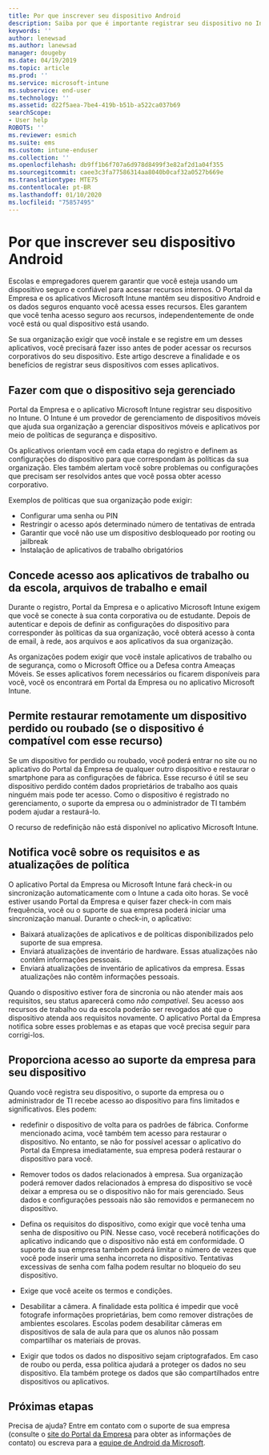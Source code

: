 ```yaml
---
title: Por que inscrever seu dispositivo Android
description: Saiba por que é importante registrar seu dispositivo no Intune
keywords: ''
author: lenewsad
ms.author: lanewsad
manager: dougeby
ms.date: 04/19/2019
ms.topic: article
ms.prod: ''
ms.service: microsoft-intune
ms.subservice: end-user
ms.technology: ''
ms.assetid: d22f5aea-7be4-419b-b51b-a522ca037b69
searchScope:
- User help
ROBOTS: ''
ms.reviewer: esmich
ms.suite: ems
ms.custom: intune-enduser
ms.collection: ''
ms.openlocfilehash: db9ff1b6f707a6d978d8499f3e82af2d1a04f355
ms.sourcegitcommit: caee3c3fa77586314aa8040b0caf32a0527b669e
ms.translationtype: MTE75
ms.contentlocale: pt-BR
ms.lasthandoff: 01/10/2020
ms.locfileid: "75857495"
---
```

# <a name="why-enroll-your-android-device"></a>Por que inscrever seu dispositivo Android  

Escolas e empregadores querem garantir que você esteja usando um dispositivo seguro e confiável para acessar recursos internos. O Portal da Empresa e os aplicativos Microsoft Intune mantêm seu dispositivo Android e os dados seguros enquanto você acessa esses recursos. Eles garantem que você tenha acesso seguro aos recursos, independentemente de onde você está ou qual dispositivo está usando. 

Se sua organização exigir que você instale e se registre em um desses aplicativos, você precisará fazer isso antes de poder acessar os recursos corporativos do seu dispositivo. Este artigo descreve a finalidade e os benefícios de registrar seus dispositivos com esses aplicativos.  

## <a name="gets-your-device-managed"></a>Fazer com que o dispositivo seja gerenciado  
 Portal da Empresa e o aplicativo Microsoft Intune registrar seu dispositivo no Intune.  O Intune é um provedor de gerenciamento de dispositivos móveis que ajuda sua organização a gerenciar dispositivos móveis e aplicativos por meio de políticas de segurança e dispositivo. 

Os aplicativos orientam você em cada etapa do registro e definem as configurações do dispositivo para que correspondam às políticas da sua organização. Eles também alertam você sobre problemas ou configurações que precisam ser resolvidos antes que você possa obter acesso corporativo.  

Exemplos de políticas que sua organização pode exigir:  
* Configurar uma senha ou PIN
* Restringir o acesso após determinado número de tentativas de entrada
* Garantir que você não use um dispositivo desbloqueado por rooting ou jailbreak
* Instalação de aplicativos de trabalho obrigatórios  

## <a name="gives-you-access-to-work-and-school-apps-work-files-and-email"></a>Concede acesso aos aplicativos de trabalho ou da escola, arquivos de trabalho e email  
Durante o registro, Portal da Empresa e o aplicativo Microsoft Intune exigem que você se conecte à sua conta corporativa ou de estudante.  Depois de autenticar e depois de definir as configurações do dispositivo para corresponder às políticas da sua organização, você obterá acesso à conta de email, à rede, aos arquivos e aos aplicativos da sua organização.  

As organizações podem exigir que você instale aplicativos de trabalho ou de segurança, como o Microsoft Office ou a Defesa contra Ameaças Móveis. Se esses aplicativos forem necessários ou ficarem disponíveis para você, você os encontrará em Portal da Empresa ou no aplicativo Microsoft Intune.

## <a name="lets-you-remotely-reset-a-lost-or-stolen-device-if-device-supports-it"></a>Permite restaurar remotamente um dispositivo perdido ou roubado (se o dispositivo é compatível com esse recurso)
Se um dispositivo for perdido ou roubado, você poderá entrar no site ou no aplicativo do Portal da Empresa de qualquer outro dispositivo e restaurar o smartphone para as configurações de fábrica. Esse recurso é útil se seu dispositivo perdido contém dados proprietários de trabalho aos quais ninguém mais pode ter acesso. Como o dispositivo é registrado no gerenciamento, o suporte da empresa ou o administrador de TI também podem ajudar a restaurá-lo.  

O recurso de redefinição não está disponível no aplicativo Microsoft Intune.  

## <a name="notifies-you-of-policy-updates-and-requirements"></a>Notifica você sobre os requisitos e as atualizações de política
O aplicativo Portal da Empresa ou Microsoft Intune fará check-in ou sincronização automaticamente com o Intune a cada oito horas. Se você estiver usando Portal da Empresa e quiser fazer check-in com mais frequência, você ou o suporte de sua empresa poderá iniciar uma sincronização manual. Durante o check-in, o aplicativo:  

* Baixará atualizações de aplicativos e de políticas disponibilizados pelo suporte de sua empresa.  
* Enviará atualizações de inventário de hardware. Essas atualizações não contêm informações pessoais.  
* Enviará atualizações de inventário de aplicativos da empresa. Essas atualizações não contêm informações pessoais.  

Quando o dispositivo estiver fora de sincronia ou não atender mais aos requisitos, seu status aparecerá como *não compatível*. Seu acesso aos recursos de trabalho ou da escola poderão ser revogados até que o dispositivo atenda aos requisitos novamente. O aplicativo Portal da Empresa notifica sobre esses problemas e as etapas que você precisa seguir para corrigi-los.  


## <a name="permits-company-support-access-to-your-device"></a>Proporciona acesso ao suporte da empresa para seu dispositivo
Quando você registra seu dispositivo, o suporte da empresa ou o administrador de TI recebe acesso ao dispositivo para fins limitados e significativos. Eles podem:  

* redefinir o dispositivo de volta para os padrões de fábrica. Conforme mencionado acima, você também tem acesso para restaurar o dispositivo. No entanto, se não for possível acessar o aplicativo do Portal da Empresa imediatamente, sua empresa poderá restaurar o dispositivo para você.  

* Remover todos os dados relacionados à empresa. Sua organização poderá remover dados relacionados à empresa do dispositivo se você deixar a empresa ou se o dispositivo não for mais gerenciado. Seus dados e configurações pessoais não são removidos e permanecem no dispositivo.  

* Defina os requisitos do dispositivo, como exigir que você tenha uma senha de dispositivo ou PIN. Nesse caso, você receberá notificações do aplicativo indicando que o dispositivo não está em conformidade. O suporte da sua empresa também poderá limitar o número de vezes que você pode inserir uma senha incorreta no dispositivo. Tentativas excessivas de senha com falha podem resultar no bloqueio do seu dispositivo.  

* Exige que você aceite os termos e condições.  

* Desabilitar a câmera. A finalidade esta política é impedir que você fotografe informações proprietárias, bem como remover distrações de ambientes escolares. Escolas podem desabilitar câmeras em dispositivos de sala de aula para que os alunos não possam compartilhar os materiais de provas.  

* Exigir que todos os dados no dispositivo sejam criptografados. Em caso de roubo ou perda, essa política ajudará a proteger os dados no seu dispositivo. Ela também protege os dados que são compartilhados entre dispositivos ou aplicativos. 

## <a name="next-steps"></a>Próximas etapas  

Precisa de ajuda? Entre em contato com o suporte de sua empresa (consulte o [site do Portal da Empresa](https://go.microsoft.com/fwlink/?linkid=2010980) para obter as informações de contato) ou escreva para a <a href="mailto:wintunedroidfbk@microsoft.com?subject=I'm having trouble installing the Company Portal app on my Android device&body=Describe the issue you're experiencing here.">equipe de Android da Microsoft</a>.
